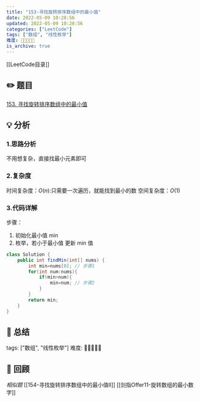 ```yaml
---
title: "153-寻找旋转排序数组中的最小值"
date: 2022-05-09 10:28:56
updated: 2022-05-09 10:28:56
categories: ["LeetCode"]
tags: ["数组", "线性枚举"]
难度: 💛🤍🤍🤍🤍
is_archive: true
---
```


[[LeetCode目录]]

## ✏️ 题目

[153. 寻找旋转排序数组中的最小值](https://leetcode.cn/problems/find-minimum-in-rotated-sorted-array/)

## 💡 分析

### 1.思路分析

不用想复杂，直接找最小元素即可

### 2.复杂度

时间复杂度：$O(n)$:只需要一次遍历，就能找到最小的数
空间复杂度：$O(1)$

### 3.代码详解

步骤：

1. 初始化最小值 min
2. 枚举，若小于最小值 更新 min 值

```java
class Solution {
    public int findMin(int[] nums) {
        int min=nums[0]; // 步骤1
        for(int num:nums){
            if(min>num){
                min=num; // 步骤2
            }
        }
        return min;
    }
}
```

## 🔑 总结

tags: ["数组", "线性枚举"]
难度: 💛🤍🤍🤍🤍

## 🍎 回顾

_相似题_
[[154-寻找旋转排序数组中的最小值II]]
[[剑指Offer11-旋转数组的最小数字]]
